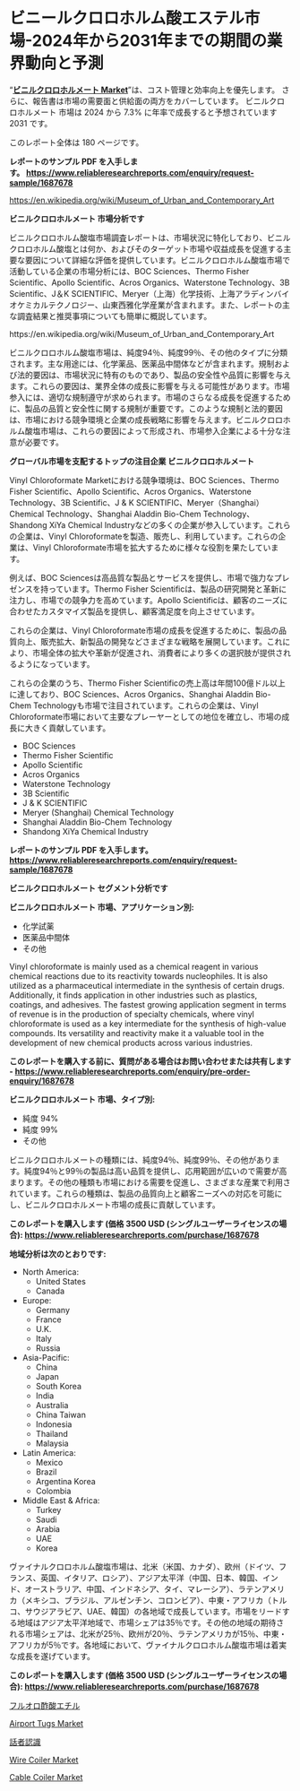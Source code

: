 <p><h1>ビニールクロロホルム酸エステル市場-2024年から2031年までの期間の業界動向と予測</h1></p><p>&ldquo;<strong><a href="https://www.reliableresearchreports.com/vinyl-chloroformate-r1687678">ビニルクロロホルメート Market</a></strong>&rdquo;は、コスト管理と効率向上を優先します。 さらに、報告書は市場の需要面と供給面の両方をカバーしています。 ビニルクロロホルメート 市場は 2024 から 7.3% に年率で成長すると予想されています2031 です。</p>
<p>このレポート全体は 180 ページです。</p>
<p><strong>レポートのサンプル PDF を入手します。&nbsp;<a href="https://www.reliableresearchreports.com/enquiry/request-sample/1687678">https://www.reliableresearchreports.com/enquiry/request-sample/1687678</a></strong></p>
<p><a href="https://en.wikipedia.org/wiki/Museum_of_Urban_and_Contemporary_Art">https://en.wikipedia.org/wiki/Museum_of_Urban_and_Contemporary_Art</a></p>
<p><strong>ビニルクロロホルメート 市場分析です</strong></p>
<p><p>ビニルクロロホルム酸塩市場調査レポートは、市場状況に特化しており、ビニルクロロホルム酸塩とは何か、およびそのターゲット市場や収益成長を促進する主要な要因について詳細な評価を提供しています。ビニルクロロホルム酸塩市場で活動している企業の市場分析には、BOC Sciences、Thermo Fisher Scientific、Apollo Scientific、Acros Organics、Waterstone Technology、3B Scientific、J＆K SCIENTIFIC、Meryer（上海）化学技術、上海アラディンバイオケミカルテクノロジー、山東西雅化学産業が含まれます。また、レポートの主な調査結果と推奨事項についても簡単に概説しています。</p></p>
<p>https://en.wikipedia.org/wiki/Museum_of_Urban_and_Contemporary_Art</p>
<p><p>ビニルクロロホルム酸塩市場は、純度94％、純度99％、その他のタイプに分類されます。主な用途には、化学薬品、医薬品中間体などが含まれます。規制および法的要因は、市場状況に特有のものであり、製品の安全性や品質に影響を与えます。これらの要因は、業界全体の成長に影響を与える可能性があります。市場参入には、適切な規制遵守が求められます。市場のさらなる成長を促進するために、製品の品質と安全性に関する規制が重要です。このような規制と法的要因は、市場における競争環境と企業の成長戦略に影響を与えます。ビニルクロロホルム酸塩市場は、これらの要因によって形成され、市場参入企業による十分な注意が必要です。</p></p>
<p><strong>グローバル市場を支配するトップの注目企業 ビニルクロロホルメート</strong></p>
<p><p>Vinyl Chloroformate Marketにおける競争環境は、BOC Sciences、Thermo Fisher Scientific、Apollo Scientific、Acros Organics、Waterstone Technology、3B Scientific、J & K SCIENTIFIC、Meryer（Shanghai）Chemical Technology、Shanghai Aladdin Bio-Chem Technology、Shandong XiYa Chemical Industryなどの多くの企業が参入しています。これらの企業は、Vinyl Chloroformateを製造、販売し、利用しています。これらの企業は、Vinyl Chloroformate市場を拡大するために様々な役割を果たしています。</p><p>例えば、BOC Sciencesは高品質な製品とサービスを提供し、市場で強力なプレゼンスを持っています。Thermo Fisher Scientificは、製品の研究開発と革新に注力し、市場での競争力を高めています。Apollo Scientificは、顧客のニーズに合わせたカスタマイズ製品を提供し、顧客満足度を向上させています。</p><p>これらの企業は、Vinyl Chloroformate市場の成長を促進するために、製品の品質向上、販売拡大、新製品の開発などさまざまな戦略を展開しています。これにより、市場全体の拡大や革新が促進され、消費者により多くの選択肢が提供されるようになっています。</p><p>これらの企業のうち、Thermo Fisher Scientificの売上高は年間100億ドル以上に達しており、BOC Sciences、Acros Organics、Shanghai Aladdin Bio-Chem Technologyも市場で注目されています。これらの企業は、Vinyl Chloroformate市場において主要なプレーヤーとしての地位を確立し、市場の成長に大きく貢献しています。</p></p>
<p><ul><li>BOC Sciences</li><li>Thermo Fisher Scientific</li><li>Apollo Scientific</li><li>Acros Organics</li><li>Waterstone Technology</li><li>3B Scientific</li><li>J & K SCIENTIFIC</li><li>Meryer (Shanghai) Chemical Technology</li><li>Shanghai Aladdin Bio-Chem Technology</li><li>Shandong XiYa Chemical Industry</li></ul></p>
<p><strong>レポートのサンプル PDF を入手します。 <a href="https://www.reliableresearchreports.com/enquiry/request-sample/1687678">https://www.reliableresearchreports.com/enquiry/request-sample/1687678</a></strong></p>
<p><strong>ビニルクロロホルメート セグメント分析です</strong></p>
<p><strong>ビニルクロロホルメート 市場、アプリケーション別:</strong></p>
<p><ul><li>化学試薬</li><li>医薬品中間体</li><li>その他</li></ul></p>
<p><p>Vinyl chloroformate is mainly used as a chemical reagent in various chemical reactions due to its reactivity towards nucleophiles. It is also utilized as a pharmaceutical intermediate in the synthesis of certain drugs. Additionally, it finds application in other industries such as plastics, coatings, and adhesives. The fastest growing application segment in terms of revenue is in the production of specialty chemicals, where vinyl chloroformate is used as a key intermediate for the synthesis of high-value compounds. Its versatility and reactivity make it a valuable tool in the development of new chemical products across various industries.</p></p>
<p><strong>このレポートを購入する前に、質問がある場合はお問い合わせまたは共有します - <a href="https://www.reliableresearchreports.com/enquiry/pre-order-enquiry/1687678">https://www.reliableresearchreports.com/enquiry/pre-order-enquiry/1687678</a></strong></p>
<p><strong>ビニルクロロホルメート 市場、タイプ別:</strong></p>
<p><ul><li>純度 94%</li><li>純度 99%</li><li>その他</li></ul></p>
<p><p>ビニルクロロホルメートの種類には、純度94％、純度99％、その他があります。純度94％と99％の製品は高い品質を提供し、応用範囲が広いので需要が高まります。その他の種類も市場における需要を促進し、さまざまな産業で利用されています。これらの種類は、製品の品質向上と顧客ニーズへの対応を可能にし、ビニルクロロホルメート市場の成長に貢献しています。</p></p>
<p><strong>このレポートを購入します (価格 3500 USD (シングルユーザーライセンスの場合): <a href="https://www.reliableresearchreports.com/purchase/1687678">https://www.reliableresearchreports.com/purchase/1687678</a></strong></p>
<p><strong>地域分析は次のとおりです:</strong></p>
<p><ul>
    <li>
        North America:
        <ul>
            <li>United States</li>
            <li>Canada</li>
        </ul>
    </li>
    <li>
        Europe:
        <ul>
            <li>Germany</li>
            <li>France</li>
            <li>U.K.</li>
            <li>Italy</li>
            <li>Russia</li>
        </ul>
    </li>
    <li>
        Asia-Pacific:
        <ul>
            <li>China</li>
            <li>Japan</li>
            <li>South Korea</li>
            <li>India</li>
            <li>Australia</li>
            <li>China Taiwan</li>
            <li>Indonesia</li>
            <li>Thailand</li>
            <li>Malaysia</li>
        </ul>
    </li>
    <li>
        Latin America:
        <ul>
            <li>Mexico</li>
            <li>Brazil</li>
            <li>Argentina Korea</li>
            <li>Colombia</li>
        </ul>
    </li>
    <li>
        Middle East & Africa:
        <ul>
            <li>Turkey</li>
            <li>Saudi</li>
            <li>Arabia</li>
            <li>UAE</li>
            <li>Korea</li>
        </ul>
    </li>
    </ul></p>
<p><p>ヴァイナルクロロホルム酸塩市場は、北米（米国、カナダ）、欧州（ドイツ、フランス、英国、イタリア、ロシア）、アジア太平洋（中国、日本、韓国、インド、オーストラリア、中国、インドネシア、タイ、マレーシア）、ラテンアメリカ（メキシコ、ブラジル、アルゼンチン、コロンビア）、中東・アフリカ（トルコ、サウジアラビア、UAE、韓国）の各地域で成長しています。市場をリードする地域はアジア太平洋地域で、市場シェアは35％です。その他の地域の期待される市場シェアは、北米が25％、欧州が20％、ラテンアメリカが15％、中東・アフリカが5％です。各地域において、ヴァイナルクロロホルム酸塩市場は着実な成長を遂げています。</p></p>
<p><strong>このレポートを購入します (価格 3500 USD (シングルユーザーライセンスの場合): <a href="https://www.reliableresearchreports.com/purchase/1687678">https://www.reliableresearchreports.com/purchase/1687678</a></strong></p>
<p><p><a href="https://github.com/lababdou/Market-Research-Report-List-5/blob/main/912975070986.md">フルオロ酢酸エチル</a></p><p><a href="https://www.linkedin.com/pulse/insights-airport-tugs-market-players-size-geographical-regions-44one?trackingId=tf8WBTVkTsyZc1y%2Fw1tNTw%3D%3D">Airport Tugs Market</a></p><p><a href="https://medium.com/@verniebarton2023/%E8%A9%B1%E8%80%85%E8%AA%8D%E8%AD%98%E5%B8%82%E5%A0%B4%E3%81%AE%E8%A6%8F%E6%A8%A1-%E6%88%90%E9%95%B7-%E5%B8%82%E5%A0%B4%E3%82%BB%E3%82%B0%E3%83%A1%E3%83%B3%E3%83%86%E3%83%BC%E3%82%B7%E3%83%A7%E3%83%B3%E3%81%8A%E3%82%88%E3%81%B3%E5%9C%B0%E5%9F%9F%E5%88%A5%E6%B4%9E%E5%AF%9F%E3%81%AB%E3%82%88%E3%82%8B%E7%94%A3%E6%A5%AD%E5%88%86%E6%9E%90-%E3%81%8A%E3%82%88%E3%81%B32031%E5%B9%B4%E3%81%BE%E3%81%A7%E3%81%AE%E4%BA%88%E6%B8%AC-88b024662ded">話者認識</a></p><p><a href="https://medium.com/@bradleyills65767/wire-coiler-industry-analysis-report-its-market-size-growing-with-a-cagr-of-10-2-84029f8709f8">Wire Coiler Market</a></p><p><a href="https://medium.com/@bradleyills65767/global-cable-coiler-market-share-and-growth-opportunities-and-market-size-growing-with-a-cagr-of-4-c6c2404dab0c">Cable Coiler Market</a></p></p>